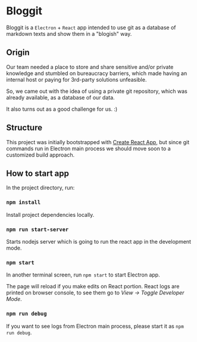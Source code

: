 # Bloggit

Bloggit is a `Electron` + `React` app intended to use git as a database of markdown texts and show them in a "blogish" way.

## Origin

Our team needed a place to store and share sensitive and/or private knowledge and stumbled on bureaucracy barriers, which made having an internal host or paying for 3rd-party solutions unfeasible.

So, we came out with the idea of using a private git repository, which was already available, as a database of our data.

It also turns out as a good challenge for us. :)

## Structure

This project was initially bootstrapped with [Create React App](https://github.com/facebook/create-react-app), but since git commands run in Electron main process we should move soon to a customized build approach.

## How to start app

In the project directory, run:

### `npm install`

Install project dependencies locally.

### `npm run start-server`

Starts nodejs server which is going to run the react app in the development mode.

### `npm start`

In another terminal screen, run `npm start` to start Electron app.

The page will reload if you make edits on React portion. React logs are printed on browser console, to see them go to *View -> Toggle Developer Mode*.

### `npm run debug`

If you want to see logs from Electron main process, please start it as `npm run debug`.

